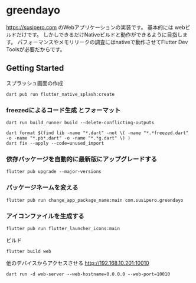 # greendayo

https://susipero.com のWebアプリケーションの実装です。
基本的には webビルドだけです。
しかしできるだけNativeビルドと動作ができるように目指します。
パフォーマンスやメモリリークの調査にはnativeで動作させてFlutter Dev Toolsが必要だからです。

## Getting Started

スプラッシュ画面の作成
```shell
dart pub run flutter_native_splash:create
```

### freezedによるコード生成 とフォーマット
```shell
dart run build_runner build --delete-conflicting-outputs

dart format $(find lib -name "*.dart" -not \( -name "*.*freezed.dart" -o -name "*.pb*.dart" -o -name "*.*g.dart" \) )
dart fix --apply --code=unused_import
```

### 依存パッケージを自動的に最新版にアップグレードする
```shell
flutter pub upgrade --major-versions
```

### パッケージネームを変える
```shell
flutter pub run change_app_package_name:main com.susipero.greendayo
```

### アイコンファイルを生成する
```shell
flutter pub run flutter_launcher_icons:main
```

ビルド
```shell
flutter build web
```

他のデバイスからアクセスさせる
http://192.168.10.201:10010
```shell
dart run -d web-server --web-hostname=0.0.0.0 --web-port=10010
```
